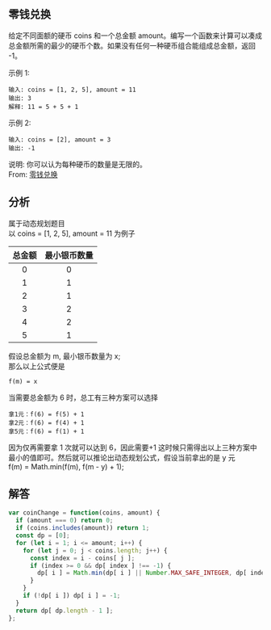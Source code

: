 ## 零钱兑换

给定不同面额的硬币 coins 和一个总金额 amount。编写一个函数来计算可以凑成总金额所需的最少的硬币个数。如果没有任何一种硬币组合能组成总金额，返回 -1。

示例 1:

```
输入: coins = [1, 2, 5], amount = 11
输出: 3
解释: 11 = 5 + 5 + 1
```

示例 2:

```
输入: coins = [2], amount = 3
输出: -1
```

说明:
你可以认为每种硬币的数量是无限的。  
From: [零钱兑换](https://leetcode-cn.com/problems/coin-change/submissions/)
## 分析

属于动态规划题目  
以 coins = [1, 2, 5], amount = 11 为例子

| 总金额 | 最小银币数量 |
| :----: | :----------: |
|   0    |      0       |
|   1    |      1       |
|   2    |      1       |
|   3    |      2       |
|   4    |      2       |
|   5    |      1       |

假设总金额为 m, 最小银币数量为 x;  
那么以上公式便是

```
f(m) = x
```

当需要总金额为 6 时，总工有三种方案可以选择

```
拿1元：f(6) = f(5) + 1
拿2元：f(6) = f(4) + 1
拿5元：f(6) = f(1) + 1
```

因为仅再需要拿 1 次就可以达到 6，因此需要+1
这时候只需得出以上三种方案中最小的值即可。然后就可以推论出动态规划公式，假设当前拿出的是 y 元  
f(m) = Math.min(f(m), f(m - y) + 1);

## 解答

```javascript
var coinChange = function(coins, amount) {
  if (amount === 0) return 0;
  if (coins.includes(amount)) return 1;
  const dp = [0];
  for (let i = 1; i <= amount; i++) {
    for (let j = 0; j < coins.length; j++) {
      const index = i - coins[ j ];
      if (index >= 0 && dp[ index ] !== -1) {
        dp[ i ] = Math.min(dp[ i ] || Number.MAX_SAFE_INTEGER, dp[ index ] + 1);
      }
    }
    if (!dp[ i ]) dp[ i ] = -1;
  }
  return dp[ dp.length - 1 ];
};
```
